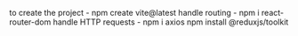 to create the project - npm create vite@latest
handle routing - npm i react-router-dom
handle HTTP requests - npm i axios
npm install @reduxjs/toolkit